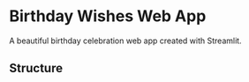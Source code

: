 # Birthday Wishes Web App

A beautiful birthday celebration web app created with Streamlit.

## Structure 